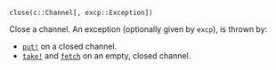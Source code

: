 ```
close(c::Channel[, excp::Exception])
```

Close a channel. An exception (optionally given by `excp`), is thrown by:

  * [`put!`](@ref) on a closed channel.
  * [`take!`](@ref) and [`fetch`](@ref) on an empty, closed channel.
